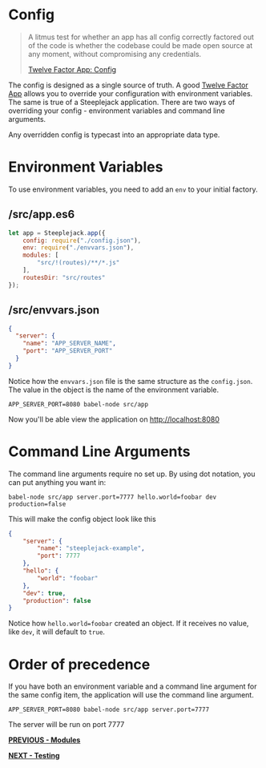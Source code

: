 # Config

> A litmus test for whether an app has all config correctly factored out of the code is whether the codebase could be
> made open source at any moment, without compromising any credentials.
>
> [Twelve Factor App: Config](http://12factor.net/config)

The config is designed as a single source of truth. A good [Twelve Factor App](http://12factor.net/config) allows you to override
your configuration with environment variables. The same is true of a Steeplejack application. There are two ways of overriding
your config - environment variables and command line arguments.

Any overridden config is typecast into an appropriate data type.

# Environment Variables

To use environment variables, you need to add an `env` to your initial factory.

## /src/app.es6

```javascript
let app = Steeplejack.app({
    config: require("./config.json"),
    env: require("./envvars.json"),
    modules: [
        "src/!(routes)/**/*.js"
    ],
    routesDir: "src/routes"
});
```

## /src/envvars.json

```json
{
  "server": {
    "name": "APP_SERVER_NAME",
    "port": "APP_SERVER_PORT"
  }
}
```

Notice how the `envvars.json` file is the same structure as the `config.json`.  The value in the object is the name of the
environment variable.

    APP_SERVER_PORT=8080 babel-node src/app

Now you'll be able view the application on [http://localhost:8080](http://localhost:8080)

# Command Line Arguments

The command line arguments require no set up.  By using dot notation, you can put anything you want in:

    babel-node src/app server.port=7777 hello.world=foobar dev production=false

This will make the config object look like this

```json
{
    "server": {
        "name": "steeplejack-example",
        "port": 7777
    },
    "hello": {
        "world": "foobar"
    },
    "dev": true,
    "production": false
}
```

Notice how `hello.world=foobar` created an object. If it receives no value, like `dev`, it will default to `true`.

# Order of precedence

If you have both an environment variable and a command line argument for the same config item, the application will use the command
line argument.

    APP_SERVER_PORT=8080 babel-node src/app server.port=7777

The server will be run on port 7777

**[PREVIOUS - Modules](modules.md)**

**[NEXT - Testing](testing.md)**
